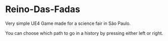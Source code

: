 # Reino-Das-Fadas
Very simple UE4 Game made for a science fair in São Paulo.

You can choose which path to go in a history by pressing either left or right.
